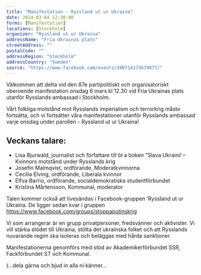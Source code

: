 ```yaml
---
title: "Manifestation - Ryssland ut ur Ukraina"
date: 2024-03-04 12:30:00
forms: [Manifestation]
locations: [Stockholm]
organizer: "Ryssland ut ur Ukraina"
addressName: "Fria Ukrainas plats"
streetAddress: ""
postalCode: ""
addressRegion: "Stockholm"
addressCountry: "Sweden"
source: "https://www.facebook.com/events/390714173679877/"
---
```

Välkommen att delta vid den 87e partipolitiskt och organisatoriskt oberoende manifestation onsdag 6 mars kl 12.30 vid Fria Ukrainas plats utanför Rysslands ambassad i Stockholm.

Vårt folkliga motstånd mot Rysslands imperialism och terrorkrig måste fortsätta, och vi fortsätter våra manifestationer utanför Rysslands ambassad varje onsdag under parollen - Ryssland ut ur Ukraina!

## Veckans talare:
- Lisa Bjurwald, journalist och författare till bl a boken ”Slava Ukraini! – Kvinnors motstånd under Rysslands krig
- Josefin Malmqvist, ordförande, Moderatkvinnorna
- Cecilia Elving, ordförande, Liberala kvinnor
- Elfva Barrio, ordförande, socialdemokratiska studentförbundet
- Kristina Mårtensson, Kommunal, moderator

Talen kommer också att livesändas i Facebook-gruppen ’Ryssland ut ur Ukraina. De ligger sedan kvar i gruppen https://www.facebook.com/groups/stoppaputinskrig

Vi som arrangerar är en grupp privatpersoner, fredsvänner och aktivister. Vi vill stärka stödet till Ukraina, stötta det ukrainska folket och att Rysslands nuvarande regim ska isoleras och beläggas med hårda sanktioner.

Manifestationerna genomförs med stöd av Akademikerförbundet SSR, Fackförbundet ST och Kommunal.

(...dela gärna och bjud in alla ni känner... 

